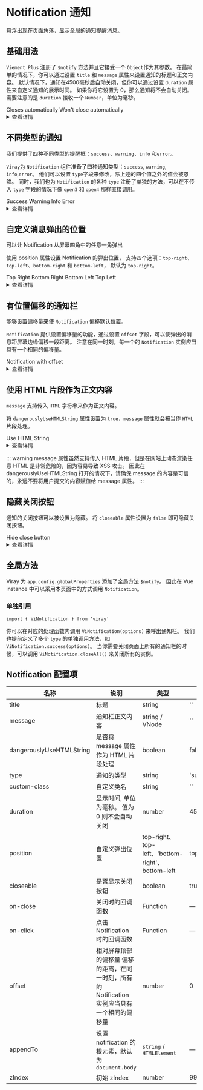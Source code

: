 <script lang="ts" setup>
import { h } from 'vue'
import { ViNotification } from '@viray/components'

// example 1
const open1 = () => {
  ViNotification({
    title: 'Title',
    message: h('i', { style: 'color: teal' }, 'This is a reminder'),
  })
}

const open2 = () => {
  ViNotification({
    title: 'Prompt',
    message: 'This is a message that does not automatically close',
    duration: 0,
  })
}

// example 2
const open3 = () => {
  ViNotification({
    title: 'Success',
    message: 'This is a success message',
    type: 'success',
  })
}

const open4 = () => {
  ViNotification({
    title: 'Warning',
    message: 'This is a warning message',
    type: 'warning',
  })
}

const open5 = () => {
  ViNotification({
    title: 'Info',
    message: 'This is an info message',
    type: 'info',
  })
}

const open6 = () => {
  ViNotification({
    title: 'Error',
    message: 'This is an error message',
    type: 'error',
  })
}

// example 3
const open7 = () => {
  ViNotification({
    title: 'Custom Position',
    message: "I'm at the top right corner",
  })
}

const open8 = () => {
  ViNotification({
    title: 'Custom Position',
    message: "I'm at the bottom right corner",
    position: 'bottom-right',
  })
}

const open9 = () => {
  ViNotification({
    title: 'Custom Position',
    message: "I'm at the bottom left corner",
    position: 'bottom-left',
  })
}

const open10 = () => {
  ViNotification({
    title: 'Custom Position',
    message: "I'm at the top left corner",
    position: 'top-left',
  })
}

const open11 = () => {
  ViNotification.success({
    title: 'Success',
    message: 'This is a success message',
    offset: 100,
  })
}

const open12 = () => {
  ViNotification({
    title: 'HTML String',
    dangerouslyUseHTMLString: true,
    message: '<strong>This is <i>HTML</i> string</strong>',
  })
}

const open13 = () => {
  ViNotification.success({
    title: 'Info',
    message: 'This is a message without close button',
    closeable: false,
  })
}
</script>

# Notification 通知

悬浮出现在页面角落，显示全局的通知提醒消息。

## 基础用法

`Viement Plus` 注册了 `$notify` 方法并且它接受一个 `Object`作为其参数。 在最简单的情况下，你可以通过设置 `title` 和 `message` 属性来设置通知的标题和正文内容。 默认情况下，通知在4500毫秒后自动关闭，但你可以通过设置 `duration` 属性来自定义通知的展示时间。 如果你将它设置为 0，那么通知将不会自动关闭。 需要注意的是 `duration` 接收一个 `Number`，单位为毫秒。

<div class="example">
  <vi-button plain @click="open1"> Closes automatically </vi-button>
  <vi-button plain @click="open2"> Won't close automatically </vi-button>
</div>

<details>
<summary>查看详情</summary>

``` vue
<template>
  <vi-button plain @click="open1"> Closes automatically </vi-button>
  <vi-button plain @click="open2"> Won't close automatically </vi-button>
</template>

<script lang="ts" setup>
import { h } from 'vue'
import { ViNotification } from 'viray'

const open1 = () => {
  ViNotification({
    title: 'Title',
    message: h('i', { style: 'color: teal' }, 'This is a reminder'),
  })
}

const open2 = () => {
  ViNotification({
    title: 'Prompt',
    message: 'This is a message that does not automatically close',
    duration: 0,
  })
}
</script>
```
</details>


## 不同类型的通知

我们提供了四种不同类型的提醒框：`success`、`warning`、`info` 和`error`。

`Viray`为 `Notification` 组件准备了四种通知类型：`success`, `warning`, `info`,`error`。 他们可以设置 `type`字段来修改，除上述的四个值之外的值会被忽略。 同时，我们也为 `Notification` 的各种 `type` 注册了单独的方法，可以在不传入 `type` 字段的情况下像 `open3` 和 `open4` 那样直接调用。

<div class="example">
  <vi-button plain @click="open3"> Success </vi-button>
  <vi-button plain @click="open4"> Warning </vi-button>
  <vi-button plain @click="open5"> Info </vi-button>
  <vi-button plain @click="open6"> Error </vi-button>
</div>

<details>
<summary>查看详情</summary>

``` vue
<template>
  <vi-button plain @click="open1"> Success </vi-button>
  <vi-button plain @click="open2"> Warning </vi-button>
  <vi-button plain @click="open3"> Info </vi-button>
  <vi-button plain @click="open4"> Error </vi-button>
</template>

<script lang="ts" setup>
import { ViNotification } from 'viray'

const open1 = () => {
  ViNotification({
    title: 'Success',
    message: 'This is a success message',
    type: 'success',
  })
}

const open2 = () => {
  ViNotification({
    title: 'Warning',
    message: 'This is a warning message',
    type: 'warning',
  })
}

const open3 = () => {
  ViNotification({
    title: 'Info',
    message: 'This is an info message',
    type: 'info',
  })
}

const open4 = () => {
  ViNotification({
    title: 'Error',
    message: 'This is an error message',
    type: 'error',
  })
}
</script>
```
</details>

## 自定义消息弹出的位置

可以让 Notification 从屏幕四角中的任意一角弹出

使用 position 属性设置 Notification 的弹出位置， 支持四个选项：`top-right`、`top-left`、`bottom-right` 和 `bottom-left`， 默认为 `top-right`。

<div class="example">
  <vi-button plain @click="open7"> Top Right </vi-button>
  <vi-button plain @click="open8"> Bottom Right </vi-button>
  <vi-button plain @click="open9"> Bottom Left </vi-button>
  <vi-button plain @click="open10"> Top Left </vi-button>
</div>

<details>
<summary>查看详情</summary>

``` vue
<template>
  <vi-button plain @click="open1"> Success </vi-button>
  <vi-button plain @click="open2"> Warning </vi-button>
  <vi-button plain @click="open3"> Info </vi-button>
  <vi-button plain @click="open4"> Error </vi-button>
</template>

<script lang="ts" setup>
import { ViNotification } from 'viray'

const open1 = () => {
  ViNotification({
    title: 'Custom Position',
    message: "I'm at the top right corner",
  })
}

const open2 = () => {
  ViNotification({
    title: 'Custom Position',
    message: "I'm at the bottom right corner",
    position: 'bottom-right',
  })
}

const open3 = () => {
  ViNotification({
    title: 'Custom Position',
    message: "I'm at the bottom left corner",
    position: 'bottom-left',
  })
}

const open4 = () => {
  ViNotification({
    title: 'Custom Position',
    message: "I'm at the top left corner",
    position: 'top-left',
  })
}
</script>
```
</details>


## 有位置偏移的通知栏

能够设置偏移量来使 `Notification` 偏移默认位置。

`Notification` 提供设置偏移量的功能，通过设置 `offset` 字段，可以使弹出的消息距屏幕边缘偏移一段距离。 注意在同一时刻，每一个的 `Notification` 实例应当具有一个相同的偏移量。

<div class="example">
  <vi-button plain @click="open11"> Notification with offset </vi-button>
</div>

<details>
<summary>查看详情</summary>

``` vue
<template>
  <vi-button plain @click="open"> Notification with offset </vi-button>
</template>

<script lang="ts" setup>
import { ViNotification } from 'viray'

const open = () => {
  ViNotification({
    title: 'Title',
    message: h('i', { style: 'color: teal' }, 'This is a reminder'),
  })
}

</script>
```
</details>

## 使用 HTML 片段作为正文内容

`message` 支持传入 `HTML` 字符串来作为正文内容。

将 `dangerouslyUseHTMLString` 属性设置为 `true`，`message` 属性就会被当作 `HTML` 片段处理。

<div class="example">
  <vi-button plain @click="open12"> Use HTML String </vi-button>
</div>


<details>
<summary>查看详情</summary>

``` vue
<template>
  <vi-button plain @click="open"> Use HTML String </vi-button>
</template>

<script lang="ts" setup>
import { ViNotification } from 'viray'

const open = () => {
  ViNotification({
    title: 'HTML String',
    dangerouslyUseHTMLString: true,
    message: '<strong>This is <i>HTML</i> string</strong>',
  })
}
</script>
```
</details>

::: warning
message 属性虽然支持传入 HTML 片段，但是在网站上动态渲染任意 HTML 是非常危险的，因为容易导致 XSS 攻击。 因此在 dangerouslyUseHTMLString 打开的情况下，请确保 message 的内容是可信的，永远不要将用户提交的内容赋值给 message 属性。
:::


## 隐藏关闭按钮

通知的关闭按钮可以被设置为隐藏。
将 `closeable` 属性设置为 `false` 即可隐藏关闭按钮。

<div class="example">
  <vi-button plain @click="open13"> Hide close button </vi-button>
</div>

<details>
<summary>查看详情</summary>

``` vue
<template>
  <vi-button plain @click="open"> Hide close button </vi-button>
</template>

<script lang="ts" setup>
import { ViNotification } from 'viray'

const open = () => {
  ViNotification.success({
    title: 'Info',
    message: 'This is a message without close button',
    closeable: false,
  })
}
</script>
```
</details>


## 全局方法

Viray 为 `app.config.globalProperties` 添加了全局方法 `$notify`。 因此在 Vue instance 中可以采用本页面中的方式调用 `Notification`。

### 单独引用
`import { ViNotification } from 'viray'`

你可以在对应的处理函数内调用 `ViNotification(options)` 来呼出通知栏。 我们也提前定义了多个 `type` 的单独调用方法，如 `ViNotification.success(options)`。 当你需要关闭页面上所有的通知栏的时候，可以调用 `ViNotification.closeAll()` 来关闭所有的实例。

## Notification 配置项
| 名称 |	说明 |	类型 |	默认 |
|-------|------|-------|------|
|  title |  标题	 |   string  |   ''    |
|  message |  通知栏正文内容	 |  string / VNode  |   ''    |
|  dangerouslyUseHTMLString |  是否将 message 属性作为 HTML 片段处理	 | boolean  |   false   |
|  type |  通知的类型	|   string  | 'success'/'warning'/'info'/'error' |   ''   |
|  custom-class |  自定义类名	|   string  |   ''    |
|  duration |  显示时间, 单位为毫秒。 值为 0 则不会自动关闭	 | number  |   4500  |
|  position |  自定义弹出位置	 |  top-right、top-left、'bottom-right'、bottom-left  |  top-right   |
|  closeable |  是否显示关闭按钮	 |   boolean  |  true   |
|  on-close |  关闭时的回调函数	|   Function  |   	—   |
|  on-click |  点击 Notification 时的回调函数 |  Function  |   —   |
|  offset |  相对屏幕顶部的偏移量 偏移的距离，在同一时刻，所有的 Notification 实例应当具有一个相同的偏移量 |  number |  0  |
|  appendTo | 设置 notification 的根元素，默认为 `document.body`|  `string` /` HTMLElement`  |   —   |
|  zIndex |  初始 zIndex |  number  |   9999  |










